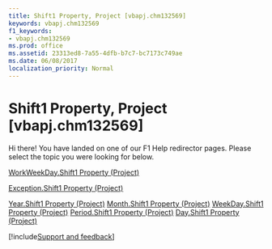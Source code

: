 ```yaml
---
title: Shift1 Property, Project [vbapj.chm132569]
keywords: vbapj.chm132569
f1_keywords:
- vbapj.chm132569
ms.prod: office
ms.assetid: 23313ed8-7a55-4dfb-b7c7-bc7173c749ae
ms.date: 06/08/2017
localization_priority: Normal
---
```



# Shift1 Property, Project [vbapj.chm132569]

Hi there! You have landed on one of our F1 Help redirector pages. Please select the topic you were looking for below.

[WorkWeekDay.Shift1 Property (Project)](https://msdn.microsoft.com/library/260e91ce-0e5c-0e42-b503-adc400315d7b%28Office.15%29.aspx)

[Exception.Shift1 Property (Project)](https://msdn.microsoft.com/library/8b587014-c830-d346-4ba3-5add50f8e548%28Office.15%29.aspx)

[Year.Shift1 Property (Project)](https://msdn.microsoft.com/library/4c352439-21c1-e369-7a33-d8e92ba23f2d%28Office.15%29.aspx)
[Month.Shift1 Property (Project)](https://msdn.microsoft.com/library/7f5678f8-e252-4a0c-8623-d44920ce9fec%28Office.15%29.aspx)
[WeekDay.Shift1 Property (Project)](https://msdn.microsoft.com/library/17d873bf-7336-097f-cd72-ce691c549424%28Office.15%29.aspx)
[Period.Shift1 Property (Project)](https://msdn.microsoft.com/library/f2de8092-9a30-4aed-8da3-380f7eaa5f0c%28Office.15%29.aspx)
[Day.Shift1 Property (Project)](https://msdn.microsoft.com/library/f57a5d81-85a6-0464-943a-0556b9521755%28Office.15%29.aspx)

[!include[Support and feedback](~/includes/feedback-boilerplate.md)]